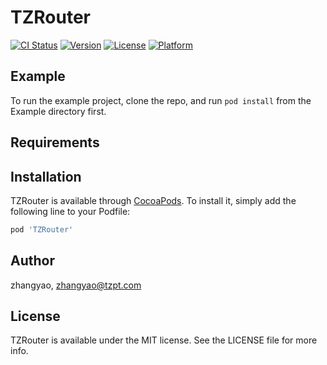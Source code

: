 # TZRouter

[![CI Status](https://img.shields.io/travis/zhangyao/TZRouter.svg?style=flat)](https://travis-ci.org/zhangyao/TZRouter)
[![Version](https://img.shields.io/cocoapods/v/TZRouter.svg?style=flat)](https://cocoapods.org/pods/TZRouter)
[![License](https://img.shields.io/cocoapods/l/TZRouter.svg?style=flat)](https://cocoapods.org/pods/TZRouter)
[![Platform](https://img.shields.io/cocoapods/p/TZRouter.svg?style=flat)](https://cocoapods.org/pods/TZRouter)

## Example

To run the example project, clone the repo, and run `pod install` from the Example directory first.

## Requirements

## Installation

TZRouter is available through [CocoaPods](https://cocoapods.org). To install
it, simply add the following line to your Podfile:

```ruby
pod 'TZRouter'
```

## Author

zhangyao, zhangyao@tzpt.com

## License

TZRouter is available under the MIT license. See the LICENSE file for more info.
